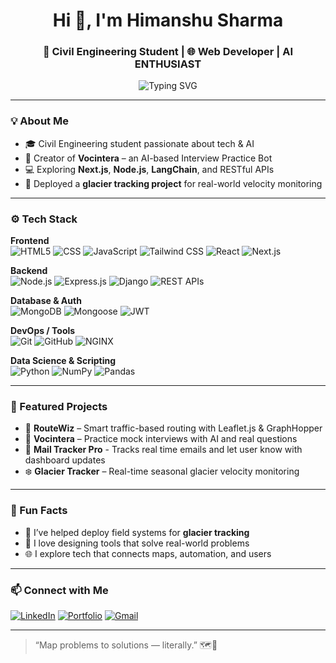 <h1 align="center">Hi 👋, I'm Himanshu Sharma</h1>
<h3 align="center">🚀 Civil Engineering Student | 🌐 Web Developer | AI ENTHUSIAST </h3>

<p align="center">
  <img src="https://readme-typing-svg.herokuapp.com?font=Fira+Code&size=20&pause=1000&color=36BCF7&width=435&lines=Building+tools+with+Maps,+AI,+and+Code!;Making+Smart+Cities+Smarter.;Learning+Every+Day+🌱" alt="Typing SVG" />
</p>

---

### 💡 About Me

- 🎓 Civil Engineering student passionate about tech & AI
- 🤖 Creator of **Vocintera** – an AI-based Interview Practice Bot
- 💻 Exploring **Next.js**, **Node.js**, **LangChain**, and RESTful APIs 
- 🧊 Deployed a **glacier tracking project** for real-world velocity monitoring

---

### ⚙️ Tech Stack

**Frontend**
<br>
![HTML5](https://img.shields.io/badge/-HTML5-161b22?style=flat&logo=html5)
![CSS](https://img.shields.io/badge/-CSS-161b22?style=flat&logo=css)
![JavaScript](https://img.shields.io/badge/-JavaScript-161b22?style=flat&logo=javascript)
![Tailwind CSS](https://img.shields.io/badge/-TailwindCSS-161b22?style=flat&logo=tailwind-css)
![React](https://img.shields.io/badge/-React-161b22?style=flat&logo=react)
![Next.js](https://img.shields.io/badge/-Next.js-161b22?style=flat&logo=next.js)

**Backend**
<br>
![Node.js](https://img.shields.io/badge/-Node.js-161b22?style=flat&logo=node.js)
![Express.js](https://img.shields.io/badge/-Express.js-161b22?style=flat&logo=express)
![Django](https://img.shields.io/badge/-Django-161b22?style=flat&logo=django)
![REST APIs](https://img.shields.io/badge/-REST%20APIs-161b22?style=flat&logo=api)

**Database & Auth**
<br>
![MongoDB](https://img.shields.io/badge/-MongoDB-161b22?style=flat&logo=mongodb)
![Mongoose](https://img.shields.io/badge/-Mongoose-161b22?style=flat&logo=mongodb)
![JWT](https://img.shields.io/badge/-JWT-161b22?style=flat&logo=jsonwebtokens)

**DevOps / Tools**
<br>
![Git](https://img.shields.io/badge/-Git-161b22?style=flat&logo=git)
![GitHub](https://img.shields.io/badge/-GitHub-161b22?style=flat&logo=github)
![NGINX](https://img.shields.io/badge/-NGINX-161b22?style=flat&logo=nginx)

**Data Science & Scripting**
<br>
![Python](https://img.shields.io/badge/-Python-161b22?style=flat&logo=python)
![NumPy](https://img.shields.io/badge/-NumPy-161b22?style=flat&logo=numpy)
![Pandas](https://img.shields.io/badge/-Pandas-161b22?style=flat&logo=pandas)

---

### 📌 Featured Projects

- 🔄 **RouteWiz** – Smart traffic-based routing with Leaflet.js & GraphHopper
- 🤖 **Vocintera** – Practice mock interviews with AI and real questions
- 🌆 **Mail Tracker Pro** - Tracks real time emails and let user know with dashboard updates
- ❄️ **Glacier Tracker** – Real-time seasonal glacier velocity monitoring

---

### 🎯 Fun Facts

- 🧊 I’ve helped deploy field systems for **glacier tracking**
- 🧠 I love designing tools that solve real-world problems
- 🌐 I explore tech that connects maps, automation, and users

---

### 📫 Connect with Me

[![LinkedIn](https://img.shields.io/badge/-LinkedIn-0A66C2?style=flat&logo=linkedin&logoColor=white)](https://www.linkedin.com/in/himanshu-sharma-72b93b283)
[![Portfolio](https://img.shields.io/badge/-Portfolio-000?style=flat&logo=vercel&logoColor=white)](https://portfolio-6m89.onrender.com/)
[![Gmail](https://img.shields.io/badge/-Email-D14836?style=flat&logo=gmail&logoColor=white)](mailto:himanshug1310@gmail.com)

---

> “Map problems to solutions — literally.” 🗺️🚀
> 

